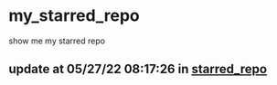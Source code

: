 # my_starred_repo
show me my starred repo

update at 05/27/22 08:17:26 in [starred_repo](./index.html)
---

